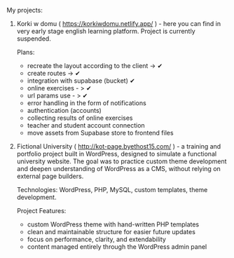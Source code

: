 My projects:

1. Korki w domu ( https://korkiwdomu.netlify.app/ ) - here you can find in very early stage english learning platform. Project is currently suspended.

    Plans:
    - recreate the layout according to the client -> ✔
    - create routes -> ✔
    - integration with supabase (bucket) ✔
    - online exercises - > ✔
    - url params use - > ✔
    - error handling in the form of notifications 
    - authentication (accounts)
    - collecting results of online exercises
    - teacher and student account connection
    - move assets from Supabase store to frontend files

3. Fictional University ( http://kot-page.byethost15.com/ ) - a training and portfolio project built in WordPress, designed to simulate a functional university website. The goal was to practice custom theme development and deepen understanding of WordPress as a CMS, without relying on external page builders.

    Technologies: WordPress, PHP, MySQL, custom templates, theme development.
  
    Project Features:
    - custom WordPress theme with hand-written PHP templates
    - clean and maintainable structure for easier future updates
    - focus on performance, clarity, and extendability
    - content managed entirely through the WordPress admin panel

